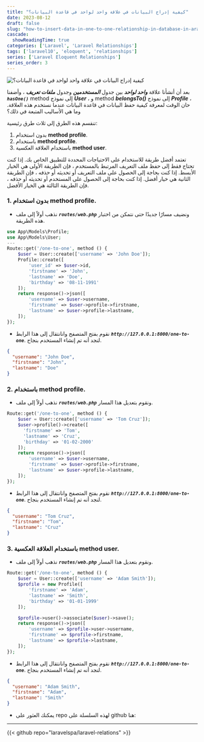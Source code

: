 ```yaml
---
title: "كيفية إدراج البيانات في علاقة واحد لواحد في قاعدة البيانات؟"
date: 2023-08-12
draft: false
slug: "how-to-insert-data-in-one-to-one-relationship-in-database-in-arabic"
cascade:
  showReadingTime: true
categories: ['Laravel', 'Laravel Relationships']
tags: ['laravel10', 'eloquent', 'relationships']
series: ['Laravel Eloquent Relationships']
series_order: 3
---
```


![كيفية إدراج البيانات في علاقة واحد لواحد في قاعدة البيانات؟](/img/laravel-eloquent-one-to-one-relationship-ultimate-guide-2023/ar/how-to-insert-data-in-one-to-one-relationship-in-database.png "كيفية إدراج البيانات في علاقة واحد لواحد في قاعدة البيانات؟")

بعد أن أنشأنا علاقة ***واحد لواحد*** بين جدول ***المستخدمين*** وجدول ***ملفات تعريف*** ، وأضفنا ***`hasOne()`*** method إلى نموذج ***User*** ، و method ***belongsTo()*** إلى نموذج ***Profile*** ، حان الوقت لمعرفة كيفية حفظ البيانات في قاعدة البيانات عندما نستخدم هذه العلاقة. وما هي الأساليب المتبعة في ذلك؟

تنقسم هذه الطرق إلى ثلاث طرق رئيسية:
1. بدون استخدام **method profile**.
2. باستخدام **method profile**.
3. باستخدام العلاقة العكسية **method user**.

تعتمد أفضل طريقة للاستخدام على الاحتياجات المحددة للتطبيق الخاص بك.
إذا كنت تحتاج فقط إلى حفظ ملف التعريف المرتبط بالمستخدم ، فإن الطريقة الأولى هي الخيار الأبسط.
إذا كنت بحاجة إلى الحصول على ملف التعريف أو تحديثه أو حذفه ، فإن الطريقة الثانية هي خيار أفضل.
إذا كنت بحاجة إلى الحصول على المستخدم أو تحديثه أو حذفه ، فإن الطريقة الثالثة هي الخيار الأفضل.
### 1. بدون استخدام **method profile**.
* نذهب أولاً إلى ملف ***`routes/web.php`*** ونضيف مسارًا جديدًا حتى نتمكن من اختبار هذه الطريقة.
```PHP
use App\Models\Profile;
use App\Models\User;
---
Route::get('/one-to-one', method () {
    $user = User::create(['username' => 'John Doe']);
    Profile::create([
        'user_id' => $user->id,
        'firstname' => 'John',
        'lastname' => 'Doe',
        'birthday' => '08-11-1991'
    ]);
    return response()->json([
        'username' => $user->username,
        'firstname' => $user->profile->firstname,
        'lastname' => $user->profile->lastname,
    ]);
});
```

* نقوم بفتح المتصفح وانانتقال إلى هذا الرابط ***`http://127.0.0.1:8000/one-to-one`***. لنجد أنه تم إنشاء المستخدم بنجاح.
```json
{
  "username": "John Doe",
  "firstname": "John",
  "lastname": "Doe"
}
```

### 2. باستخدام **method profile**.
* نذهب أولاً إلى ملف ***`routes/web.php`*** ونقوم بتعديل هذا المسار.
```PHP
Route::get('/one-to-one', method () {
    $user = User::create(['username' => 'Tom Cruz']);
    $user->profile()->create([
      'firstname' => 'Tom',
      'lastname' => 'Cruz',
      'birthday' => '01-02-2000'
    ]);
    return response()->json([
        'username' => $user->username,
        'firstname' => $user->profile->firstname,
        'lastname' => $user->profile->lastname,
    ]);
});
```

* نقوم بفتح المتصفح وانانتقال إلى هذا الرابط ***`http://127.0.0.1:8000/one-to-one`***. لنجد أنه تم إنشاء المستخدم بنجاح.
```json
{
  "username": "Tom Cruz",
  "firstname": "Tom",
  "lastname": "Cruz"
}
```

### 3. باستخدام العلاقة العكسية **method user**.
* نذهب أولاً إلى ملف ***`routes/web.php`*** ونقوم بتعديل هذا المسار.
```PHP
Route::get('/one-to-one', method () {
    $user = User::create(['username' => 'Adam Smith']);
    $profile = new Profile([
        'firstname' => 'Adam',
        'lastname' => 'Smith',
        'birthday' => '01-01-1999'
    ]);

    $profile->user()->associate($user)->save();
    return response()->json([
        'username' => $profile->user->username,
        'firstname' => $profile->firstname,
        'lastname' => $profile->lastname,
    ]);
});
```

* نقوم بفتح المتصفح وانانتقال إلى هذا الرابط ***`http://127.0.0.1:8000/one-to-one`***. لنجد أنه تم إنشاء المستخدم بنجاح.
```json
{
  "username": "Adam Smith",
  "firstname": "Adam",
  "lastname": "Smith"
}
```

- يمكنك العثور على repo لهذه السلسلة على github هنا:
---
{{< github repo="laravelspa/laravel-relations" >}}
